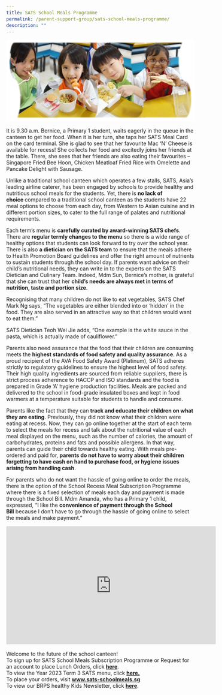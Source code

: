 ```yaml
---
title: SATS School Meals Programme
permalink: /parent-support-group/sats-school-meals-programme/
description: ""
---
```

<img src="/images/Bento-SATs-Meal-Photos-montage-s.png">

<p>It is 9.30 a.m. Bernice, a Primary 1 student, waits eagerly in the queue in the canteen to get her food. When it is her turn, she taps her SATS Meal Card on the card terminal. She is glad to see that her favourite Mac ‘N’ Cheese is available for recess! She collects her food and excitedly joins her friends at the table. There, she sees that her friends are also eating their favourites – Singapore Fried Bee Hoon, Chicken Meatloaf Fried Rice with Omelette and Pancake Delight with Sausage.</p>
<p>Unlike a traditional school canteen which operates a few stalls, SATS, Asia’s leading airline caterer, has been engaged by schools to provide healthy and nutritious school meals for the students. Yet, there is&nbsp;<strong>no lack of choice&nbsp;</strong>compared to a traditional school canteen as the students have 22 meal options to choose from each day, from Western to Asian cuisine and in different portion sizes, to cater to the full range of palates and nutritional requirements.</p>
<p>Each term’s menu is&nbsp;<strong>carefully curated by award-winning SATS chefs</strong>. There are&nbsp;<strong>regular termly changes to the menu</strong>&nbsp;so there is a wide range of healthy options that students can look forward to try over the school year. There is also&nbsp;<strong>a dietician on the SATS team</strong>&nbsp;to ensure that the meals adhere to Health Promotion Board guidelines and offer the right amount of nutrients to sustain students through the school day. If parents want advice on their child’s nutritional needs, they can write in to the experts on the SATS Dietician and Culinary Team. Indeed, Mdm Sun, Bernice’s mother, is grateful that she can trust that her&nbsp;<strong>child’s needs are always met in terms of nutrition, taste and portion size</strong>.</p>
<p>Recognising that many children do not like to eat vegetables, SATS Chef Mark Ng says, “The vegetables are either blended into or ‘hidden’ in the food. They are also served in an attractive way so that children would want to eat them.”</p>
<p>SATS Dietician Teoh Wei Jie adds, “One example is the white sauce in the pasta, which is actually made of cauliflower.”</p>
<p>Parents also need assurance that the food that their children are consuming meets the&nbsp;<strong>highest standards of food safety and quality assurance</strong>. As a proud recipient of the AVA Food Safety Award (Platinum), SATS adheres strictly to regulatory guidelines to ensure the highest level of food safety. Their high quality ingredients are sourced from reliable suppliers, there is strict process adherence to HACCP and ISO standards and the food is prepared in Grade ‘A’ hygiene production facilities. Meals are packed and delivered to the school in food-grade insulated boxes and kept in food warmers at a temperature suitable for students to handle and consume.</p>
<p>Parents like the fact that they can&nbsp;<strong>track and educate their children on what they are eating</strong>. Previously, they did not know what their children were eating at recess. Now, they can go online together at the start of each term to select the meals for recess and talk about the nutritional value of each meal displayed on the menu, such as the number of calories, the amount of carbohydrates, proteins and fats and possible allergens. In that way, parents can guide their child towards healthy eating. With meals pre-ordered and paid for,&nbsp;<strong>p</strong><strong>arents do not have to worry about their children forgetting to have cash on hand to purchase food, or hygiene issues arising from handling cash</strong>.</p>
<p>For parents who do not want the hassle of going online to order the meals, there is the option of the School Recess Meal Subscription Programme where there is a fixed selection of meals each day and payment is made through the School Bill. Mdm Amanda, who has a Primary 1 child, expressed, “I like the&nbsp;<strong>convenience of payment through the School Bill</strong>&nbsp;because I don’t have to go through the hassle of going online to select the meals and make payment.”</p>

<iframe allowfullscreen="" allow="accelerometer; autoplay; clipboard-write; encrypted-media; gyroscope; picture-in-picture; web-share" frameborder="0" title="YouTube video player" src="https://www.youtube.com/embed/cqPjBRxD4-A" height="315" width="560"></iframe>

<p>Welcome to the future of the school canteen!<br>To sign up for SATS School Meals Subscription Programme or Request for an account to place Lunch Orders, click&nbsp;<a href="https://form.gov.sg/60501d09430ccb001123bfd4"><strong>here</strong></a>.<br>To view the Year 2023 Term 3 SATS menu, click&nbsp;<strong><a href="/files/sats%20term%203%20menu.pdf">here.</a><br></strong>To place your orders, visit&nbsp;<strong><u><a href="https://apc01.safelinks.protection.outlook.com/?url=http%3A%2F%2Fwww.sats-schoolmeals.sg%2F&amp;data=02%7C01%7CJinLe_Tan%40sats.com.sg%7Cb3307a1bf393426199f508d826c44f91%7C5af395c7bcfc43ac98faa57dd56b8796%7C0%7C0%7C637301971897727661&amp;sdata=TdrYQgvfh4MVBin3GJJAKdYXPQVaPvf4biKiyP3LIM4%3D&amp;reserved=0">www.sats-schoolmeals.sg</a><br></u></strong><u></u>To view our BRPS healthy Kids Newsletter, click&nbsp;<a href="/2020/03/29/be-bright-eat-right/"><strong>here</strong></a>.</p>